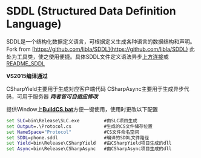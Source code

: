 # SDDL (Structured Data Definition Language)
SDDL是一个结构化数据定义语言，可根据定义生成各种语言的数据结构和声明。
Fork from [https://github.com/libla/SDDL](https://github.com/libla/SDDL)
此处为工具类，使之使用便捷。具体SDDL文件定义语法异步[上方连接](https://github.com/libla/SDDL)或[README_SDDL](./README_SDDL.md)

**VS2015编译通过**


CSharpYield主要用于生成对应客户端代码
CSharpAsync主要用于生成异步代码，可用于服务器
***两者皆可自适应修改***

提供Window上[**BuildCS.bat**](./BuildCS.bat)方便一键使用，使用时更改以下配置
``` bat
set SLC=bin\Release\SLC.exe         #由SLC项目生成
set Output=.\Protocol.cs            #生成的CS文件储存位置
set NameSpace="Protocol"            #CS文件命名空间
set SDDL=phone.sddl                 #编译的SDDL文件路径
set Yield=bin\Release\CSharpYield   #由CSharpYield项目生成的dll
set Async=bin\Release\CSharpAsync   #由CSharpAsync项目生成的dll
```

